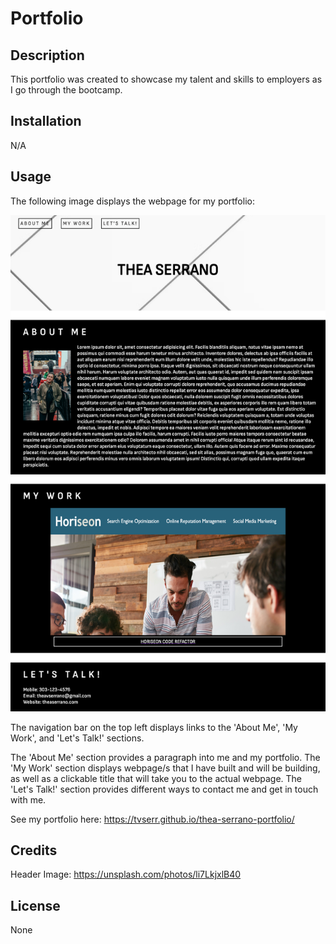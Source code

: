 # Portfolio

## Description
This portfolio was created to showcase my talent and skills to employers as I go through the bootcamp.

## Installation
N/A

## Usage
The following image displays the webpage for my portfolio:

![portfolio screenshot](./Assets/portfolio-screenshot.png)

The navigation bar on the top left displays links to the 'About Me', 'My Work', and 'Let's Talk!' sections.

The 'About Me' section provides a paragraph into me and my portfolio. The 'My Work' section displays webpage/s that I have built and will be building, as well as a clickable title that will take you to the actual webpage. The 'Let's Talk!' section provides different ways to contact me and get in touch with me.

See my portfolio here: https://tvserr.github.io/thea-serrano-portfolio/

## Credits
Header Image: https://unsplash.com/photos/li7LkjxlB40

## License
None
